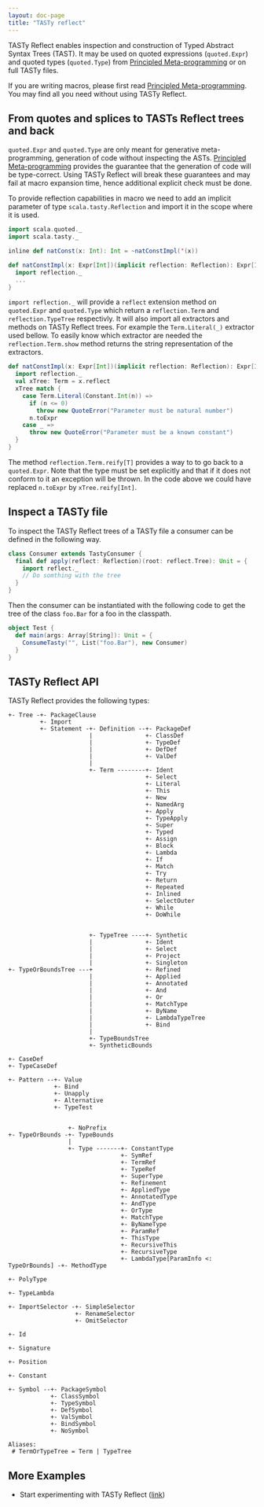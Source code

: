 ```yaml
---
layout: doc-page
title: "TASTy reflect"
---
```


TASTy Reflect enables inspection and construction of Typed Abstract Syntax Trees (TAST).
It may be used on quoted expressions (`quoted.Expr`) and quoted types (`quoted.Type`) from [Principled Meta-programming](./principled-meta-programming.html)
or on full TASTy files.

If you are writing macros, please first read [Principled Meta-programming](./principled-meta-programming.html). 
You may find all you need without using TASTy Reflect.


## From quotes and splices to TASTs Reflect trees and back

`quoted.Expr` and `quoted.Type` are only meant for generative meta-programming, generation of code without inspecting the ASTs.
[Principled Meta-programming](./principled-meta-programming.html) provides the guarantee that the generation of code will be type-correct.
Using TASTy Reflect will break these guarantees and may fail at macro expansion time, hence additional explicit check must be done.


To provide reflection capabilities in macro we need to add an implicit parameter of type `scala.tasty.Reflection` and import it in the scope where it is used.

```scala
import scala.quoted._
import scala.tasty._

inline def natConst(x: Int): Int = ~natConstImpl('(x))

def natConstImpl(x: Expr[Int])(implicit reflection: Reflection): Expr[Int] = {
  import reflection._
  ...
}
```

`import reflection._` will provide a `reflect` extension method on `quoted.Expr` and `quoted.Type` which return a `reflection.Term` and `reflection.TypeTree` respectivly.
It will also import all extractors and methods on TASTy Reflect trees. For example the `Term.Literal(_)` extractor used bellow.
To easily know which extractor are needed the `reflection.Term.show` method returns the string representation of the extractors.


```scala
def natConstImpl(x: Expr[Int])(implicit reflection: Reflection): Expr[Int] = {
  import reflection._
  val xTree: Term = x.reflect
  xTree match {
    case Term.Literal(Constant.Int(n)) =>
      if (n <= 0)
        throw new QuoteError("Parameter must be natural number")
      n.toExpr
    case _ =>
      throw new QuoteError("Parameter must be a known constant")
  }
}
```

The method `reflection.Term.reify[T]` provides a way to to go back to a `quoted.Expr`.
Note that the type must be set explicitly and that if it does not conform to it an exception will be thrown. 
In the code above we could have replaced `n.toExpr` by `xTree.reify[Int]`.
 
## Inspect a TASTy file

To inspect the TASTy Reflect trees of a TASTy file a consumer can be defined in the following way.

```scala
class Consumer extends TastyConsumer {
  final def apply(reflect: Reflection)(root: reflect.Tree): Unit = {
    import reflect._
    // Do somthing with the tree
  }
}
```

Then the consumer can be instantiated with the following code to get the tree of the class `foo.Bar` for a foo in the classpath.

```scala
object Test {
  def main(args: Array[String]): Unit = {
    ConsumeTasty("", List("foo.Bar"), new Consumer)
  }
}
```
 
## TASTy Reflect API

TASTy Reflect provides the following types:

```none
+- Tree -+- PackageClause
         +- Import
         +- Statement -+- Definition --+- PackageDef
                       |               +- ClassDef
                       |               +- TypeDef
                       |               +- DefDef
                       |               +- ValDef
                       |
                       +- Term --------+- Ident
                                       +- Select
                                       +- Literal
                                       +- This
                                       +- New
                                       +- NamedArg
                                       +- Apply
                                       +- TypeApply
                                       +- Super
                                       +- Typed
                                       +- Assign
                                       +- Block
                                       +- Lambda
                                       +- If
                                       +- Match
                                       +- Try
                                       +- Return
                                       +- Repeated
                                       +- Inlined
                                       +- SelectOuter
                                       +- While
                                       +- DoWhile


                       +- TypeTree ----+- Synthetic
                       |               +- Ident
                       |               +- Select
                       |               +- Project
                       |               +- Singleton
+- TypeOrBoundsTree ---+               +- Refined
                       |               +- Applied
                       |               +- Annotated
                       |               +- And
                       |               +- Or
                       |               +- MatchType
                       |               +- ByName
                       |               +- LambdaTypeTree
                       |               +- Bind
                       |
                       +- TypeBoundsTree
                       +- SyntheticBounds

+- CaseDef
+- TypeCaseDef

+- Pattern --+- Value
             +- Bind
             +- Unapply
             +- Alternative
             +- TypeTest


                 +- NoPrefix
+- TypeOrBounds -+- TypeBounds
                 |
                 +- Type -------+- ConstantType
                                +- SymRef
                                +- TermRef
                                +- TypeRef
                                +- SuperType
                                +- Refinement
                                +- AppliedType
                                +- AnnotatedType
                                +- AndType
                                +- OrType
                                +- MatchType
                                +- ByNameType
                                +- ParamRef
                                +- ThisType
                                +- RecursiveThis
                                +- RecursiveType
                                +- LambdaType[ParamInfo <: TypeOrBounds] -+- MethodType
                                                                          +- PolyType
                                                                          +- TypeLambda

+- ImportSelector -+- SimpleSelector
                   +- RenameSelector
                   +- OmitSelector

+- Id

+- Signature

+- Position

+- Constant

+- Symbol --+- PackageSymbol
            +- ClassSymbol
            +- TypeSymbol
            +- DefSymbol
            +- ValSymbol
            +- BindSymbol
            +- NoSymbol

Aliases:
 # TermOrTypeTree = Term | TypeTree
```

## More Examples

* Start experimenting with TASTy Reflect ([link](https://github.com/nicolasstucki/tasty-reflection-exercise))


